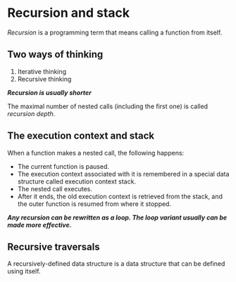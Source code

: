 # Recursion and stack

*Recursion* is a programming term that means calling a function from itself.

## Two ways of thinking

1. Iterative thinking
2. Recursive thinking

***Recursion is usually shorter***

The maximal number of nested calls (including the first one) is called *recursion depth*.

## The execution context and stack

When a function makes a nested call, the following happens:

- The current function is paused.
- The execution context associated with it is remembered in a special data structure called execution context stack.
- The nested call executes.
- After it ends, the old execution context is retrieved from the stack, and the outer function is resumed from where it stopped.

***Any recursion can be rewritten as a loop. The loop variant usually can be made more effective.***

## Recursive traversals

A recursively-defined data structure is a data structure that can be defined using itself.